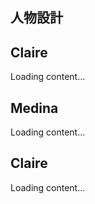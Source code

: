 
## 人物設計

<script src="https://cdn.jsdelivr.net/npm/js-yaml@4/dist/js-yaml.min.js"></script>
<script src="https://posetmage.com/cdn/js/parser/convertYamlToHtml.js"></script>
<script src="https://posetmage.com/cdn/js/parser/EmbbedHtmlFromYaml.js"></script>


## Claire

<div yml-path="./Claire.yml" html-path="https://shinra.posetmage.com/Grimoire/Forging/character/basic.html" height="500px">
    Loading content...
</div>

## Medina

<div yml-path="./Medina.yml" html-path="https://shinra.posetmage.com/Grimoire/Forging/character/basic.html" height="500px">
    Loading content...
</div>


## Claire

<div yml-path="./Claire.yml" html-path="https://shinra.posetmage.com/Grimoire/Forging/character/basic.html" height="500px">
    Loading content...
</div>

